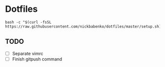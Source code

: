 # Dotfiles

```
bash -c "$(curl -fsSL https://raw.githubusercontent.com/nickbabenko/dotfiles/master/setup.sh)"
```

## TODO

- [ ] Separate vimrc
- [ ] Finish gitpush command
